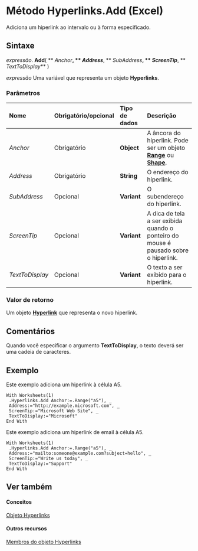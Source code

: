 
# Método Hyperlinks.Add (Excel)

Adiciona um hiperlink ao intervalo ou à forma especificado.


## Sintaxe

 _expressão_. **Add**( ** _Anchor_**, ** _Address_**, ** _SubAddress_**, ** _ScreenTip_**, ** _TextToDisplay_** )

 _expressão_ Uma variável que representa um objeto **Hyperlinks**.


### Parâmetros



|**Nome**|**Obrigatório/opcional**|**Tipo de dados**|**Descrição**|
|:-----|:-----|:-----|:-----|
| _Anchor_|Obrigatório|**Object**|A âncora do hiperlink. Pode ser um objeto  **[Range](b8207778-0dcc-4570-1234-f130532cc8cd.md)** ou **[Shape](8f01fcd1-b7d9-5216-2de5-40fb6648a403.md)**.|
| _Address_|Obrigatório|**String**|O endereço do hiperlink.|
| _SubAddress_|Opcional|**Variant**|O subendereço do hiperlink.|
| _ScreenTip_|Opcional|**Variant**|A dica de tela a ser exibida quando o ponteiro do mouse é pausado sobre o hiperlink.|
| _TextToDisplay_|Opcional|**Variant**|O texto a ser exibido para o hiperlink.|

### Valor de retorno

Um objeto  **[Hyperlink](8bdd2c2f-e6eb-a2f2-78c8-b597aa80ec05.md)** que representa o novo hiperlink.


## Comentários

Quando você especificar o argumento  **TextToDisplay**, o texto deverá ser uma cadeia de caracteres.


## Exemplo

Este exemplo adiciona um hiperlink à célula A5.


```
With Worksheets(1) 
 .Hyperlinks.Add Anchor:=.Range("a5"), _ 
 Address:="http://example.microsoft.com", _ 
 ScreenTip:="Microsoft Web Site", _ 
 TextToDisplay:="Microsoft" 
End With
```

Este exemplo adiciona um hiperlink de email à célula A5.




```
With Worksheets(1) 
 .Hyperlinks.Add Anchor:=.Range("a5"), _ 
 Address:="mailto:someone@example.com?subject=hello", _ 
 ScreenTip:="Write us today", _ 
 TextToDisplay:="Support" 
End With 

```


## Ver também


#### Conceitos


[Objeto Hyperlinks](de28e0af-7a4c-56c3-5fe5-ac47d1654628.md)
#### Outros recursos


[Membros do objeto Hyperlinks](ab074196-6a61-66da-4cc1-839d690fef99.md)
